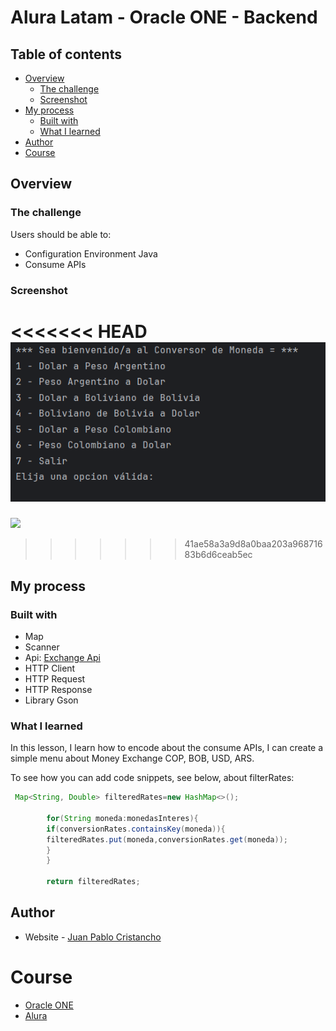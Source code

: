 # Alura Latam - Oracle ONE - Backend

## Table of contents

- [Overview](#overview)
    - [The challenge](#the-challenge)
    - [Screenshot](#screenshot)
- [My process](#my-process)
    - [Built with](#built-with)
    - [What I learned](#what-i-learned)
- [Author](#author)
- [Course](#Course)

## Overview

### The challenge

Users should be able to:

- Configuration Environment Java
- Consume APIs

### Screenshot

<<<<<<< HEAD
![ScreenshotConversor.png](./src/com/conversor/imagen/ScreenshotConversor.png)
=======
![](/ScreenShotConversor.png)
>>>>>>> 41ae58a3a9d8a0baa203a96871683b6d6ceab5ec

## My process

### Built with

- Map
- Scanner
- Api:  [Exchange Api](https://www.exchangerate-api.com/docs/java-currency-api)
- HTTP Client
- HTTP Request
- HTTP Response
- Library Gson

### What I learned

In this lesson, I learn how to encode about the consume APIs, I can create a simple menu
about Money Exchange COP, BOB, USD, ARS.

To see how you can add code snippets, see below, about filterRates:

```java
 Map<String, Double> filteredRates=new HashMap<>();

        for(String moneda:monedasInteres){
        if(conversionRates.containsKey(moneda)){
        filteredRates.put(moneda,conversionRates.get(moneda));
        }
        }

        return filteredRates;
```

## Author

- Website - [Juan Pablo Cristancho](https://my-portafolio-mygi-dvu8swsn6-juan-cris-projects.vercel.app)

# Course

- [Oracle ONE](https://my-portafolio-mygi-dvu8swsn6-juan-cris-projects.vercel.app)
- [Alura](https://www.linkedin.com/company/alura-latam/mycompany/)

